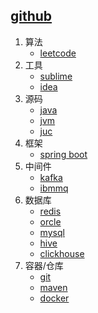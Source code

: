 ## [github](https://github.com/H-f-society/documents)
1. 算法
	- [leetcode](./algorithm/leetcode.md)
2. 工具
	- [sublime](./tools/Sublime.md)
	- [idea](./tools/idea.md)
3. 源码
	- [java](./source/java.md)
	- [jvm](./source/jvm.md)
	- [juc](./source/juc.md)
3. 框架
	- [spring boot](./frame/SpringBoot.md)
4. 中间件
	- [kafka](./middleware/kafka.md)
	- [ibmmq](./middleware/IBMMQ.md)
5. 数据库
	- [redis](./database/redis.md)
	- [orcle](./database/oracle.md)
	- [mysql](./database/MySQL.md)
	- [hive](./database/hive.md)
	- [clickhouse](./database/clickhouse.md)
6. 容器/仓库
	- [git](./container/Git.md)
	- [maven](./container/Maven.md)
	- [docker](./container/Docker.md)
